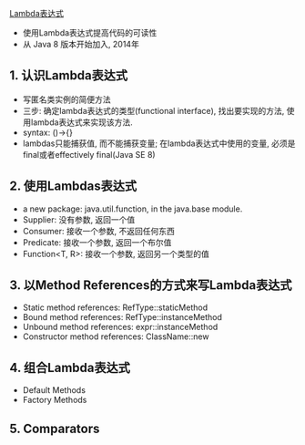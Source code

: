 [Lambda表达式](https://dev.java/learn/lambdas/)
- 使用Lambda表达式提高代码的可读性
- 从 Java 8 版本开始加入, 2014年

## 1. 认识Lambda表达式
- 写匿名类实例的简便方法
- 三步: 确定lambda表达式的类型(functional interface), 找出要实现的方法,  使用lambda表达式来实现该方法.
- syntax: ()->{}
- lambdas只能捕获值, 而不能捕获变量; 在lambda表达式中使用的变量, 必须是final或者effectively final(Java SE 8)

## 2. 使用Lambdas表达式
- a new package: java.util.function, in the java.base module.
- Supplier<T>: 没有参数, 返回一个值
- Consumer<T>: 接收一个参数, 不返回任何东西
- Predicate<T>: 接收一个参数, 返回一个布尔值
- Function<T, R>: 接收一个参数, 返回另一个类型的值

## 3. 以Method References的方式来写Lambda表达式
- Static method references: RefType::staticMethod
- Bound method references: RefType::instanceMethod
- Unbound method references: expr::instanceMethod
- Constructor method references: ClassName::new

## 4. 组合Lambda表达式
- Default Methods
- Factory Methods

## 5. Comparators
